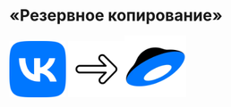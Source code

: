 # «Резервное копирование»

<img src="vk.png" width="20%" height="30%"> <img src="ct.png" width="20%" height="30%"><img src="ya.webp" width="22%" height="33%">